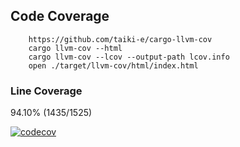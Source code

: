 ## Code Coverage

```
    https://github.com/taiki-e/cargo-llvm-cov
    cargo llvm-cov --html
    cargo llvm-cov --lcov --output-path lcov.info
    open ./target/llvm-cov/html/index.html

```

### Line Coverage

94.10% (1435/1525)





[![codecov](https://codecov.io/gh/rradev/csp/graphs/tree.svg?token=34N49FRU78)](https://codecov.io/gh/rradev/csp)

